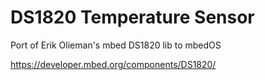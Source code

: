 # DS1820 Temperature Sensor

Port of Erik Olieman's mbed DS1820 lib to mbedOS

https://developer.mbed.org/components/DS1820/
